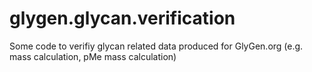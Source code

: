 # glygen.glycan.verification
Some code to verifiy glycan related data produced for GlyGen.org (e.g. mass calculation, pMe mass calculation)
